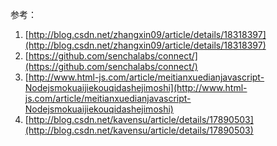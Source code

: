 参考：

1. [http://blog.csdn.net/zhangxin09/article/details/18318397](http://blog.csdn.net/zhangxin09/article/details/18318397)
2. [https://github.com/senchalabs/connect/](https://github.com/senchalabs/connect/)
3. [http://www.html-js.com/article/meitianxuedianjavascript-Nodejsmokuaijiekouqidashejimoshi](http://www.html-js.com/article/meitianxuedianjavascript-Nodejsmokuaijiekouqidashejimoshi)
4. [http://blog.csdn.net/kavensu/article/details/17890503](http://blog.csdn.net/kavensu/article/details/17890503)